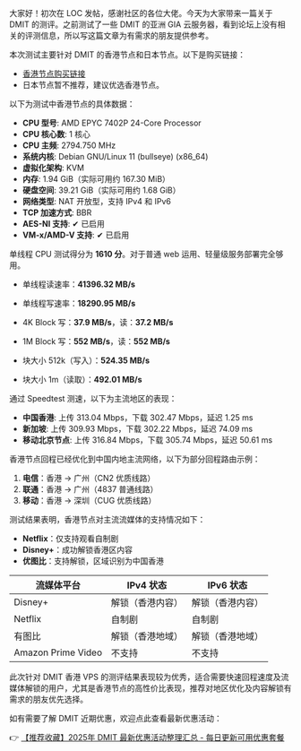 
大家好！初次在 LOC 发帖，感谢社区的各位大佬。今天为大家带来一篇关于 DMIT 的测评。之前测试了一些 DMIT 的亚洲 GIA 云服务器，看到论坛上没有相关的评测信息，所以写这篇文章为有需求的朋友提供参考。


本次测试主要针对 DMIT 的香港节点和日本节点。以下是购买链接：

- [香港节点购买链接](https://bit.ly/dmit_coupon)
- 日本节点暂不推荐，建议优选香港节点。



以下为测试中香港节点的具体数据：

- **CPU 型号**: AMD EPYC 7402P 24-Core Processor  
- **CPU 核心数**: 1 核心  
- **CPU 主频**: 2794.750 MHz  
- **系统内核**: Debian GNU/Linux 11 (bullseye) (x86_64)  
- **虚拟化架构**: KVM  
- **内存**: 1.94 GiB（实际可用约 167.30 MiB）  
- **硬盘空间**: 39.21 GiB（实际可用约 1.68 GiB）  
- **网络类型**: NAT 开放型，支持 IPv4 和 IPv6  
- **TCP 加速方式**: BBR  
- **AES-NI 支持**: ✔ 已启用  
- **VM-x/AMD-V 支持**: ✔ 已启用


单线程 CPU 测试得分为 **1610 分**。对于普通 web 运用、轻量级服务部署完全够用。

- 单线程读速率：**41396.32 MB/s**  
- 单线程写速率：**18290.95 MB/s**


- 4K Block 写：**37.9 MB/s**，读：**37.2 MB/s**  
- 1M Block 写：**552 MB/s**，读：**552 MB/s**  

- 块大小 512k（写入）：**524.35 MB/s**  
- 块大小 1m（读取）：**492.01 MB/s**  


通过 Speedtest 测速，以下为主流地区的表现：

- **中国香港**: 上传 313.04 Mbps，下载 302.47 Mbps，延迟 1.25 ms  
- **新加坡**: 上传 309.93 Mbps，下载 302.22 Mbps，延迟 74.09 ms  
- **移动北京节点**: 上传 316.84 Mbps，下载 305.74 Mbps，延迟 50.61 ms  


香港节点回程已经优化到中国内地主流网络，以下为部分回程路由示例：

1. **电信**：香港 -> 广州（CN2 优质线路）  
2. **联通**：香港 -> 广州（4837 普通线路）  
3. **移动**：香港 -> 深圳（CUG 优质线路）  


测试结果表明，香港节点对主流流媒体的支持情况如下：

- **Netflix**：仅支持观看自制剧  
- **Disney+**：成功解锁香港区内容  
- **优图比**：支持解锁，区域识别为中国香港  


| 流媒体平台                | IPv4 状态                | IPv6 状态            |
|-------------------------|-----------------------|-------------------|
| Disney+                | 解锁（香港内容）         | 解锁（香港内容）       |
| Netflix                | 自制剧                 | 自制剧             |
| 有图比                 | 解锁（香港地域）          | 解锁（香港地域）      |
| Amazon Prime Video      | 不支持                  | 不支持             |


此次针对 DMIT 香港 VPS 的测评结果表现较为优秀，适合需要快速回程速度及流媒体解锁的用户，尤其是香港节点的高性价比表现，推荐对地区优化及内容解锁有需求的朋友优先选择。

如有需要了解 DMIT 近期优惠，欢迎点此查看最新优惠活动：

👉 [【推荐收藏】2025年 DMIT 最新优惠活动整理汇总 - 每日更新可用优惠套餐](https://bit.ly/dmit_coupon)
